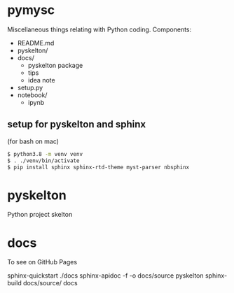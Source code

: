 # pymysc

Miscellaneous things relating with Python coding.
Components:
- README.md
- pyskelton/
- docs/
    - pyskelton package
    - tips
    - idea note
- setup.py
- notebook/
    - ipynb

## setup for pyskelton and sphinx

(for bash on mac)
```sh
$ python3.8 -m venv venv
$ . ./venv/bin/activate
$ pip install sphinx sphinx-rtd-theme myst-parser nbsphinx
```

# pyskelton

Python project skelton

# docs

To see on GitHub Pages

sphinx-quickstart ./docs
sphinx-apidoc -f -o docs/source pyskelton
sphinx-build docs/source/ docs